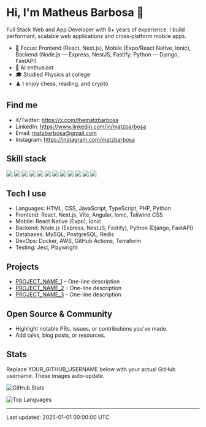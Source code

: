 <!--
This README will appear on your GitHub profile if it lives in a repository named exactly like your GitHub username.

How to use:
1) Create a public repo on GitHub named YOUR_GITHUB_USERNAME.
2) Put this README.md at the root of that repo.
3) Replace placeholders (YOUR_NAME, YOUR_GITHUB_USERNAME, links, tech stack).
4) Commit and push. Optional: add the provided GitHub Action later to auto-update the "Last updated" line.
-->

# Hi, I'm Matheus Barbosa 👋

Full Stack Web and App Developer with 8+ years of experience.
I build performant, scalable web applications and cross‑platform mobile apps.

- 🚀 Focus: Frontend (React, Next.js), Mobile (Expo/React Native, Ionic), Backend (Node.js — Express, NestJS, Fastify; Python — Django, FastAPI)
- 🧠 AI enthusiast
- 🎓 Studied Physics at college
- ♟️ I enjoy chess, reading, and crypto

## Find me
- X/Twitter: https://x.com/thematzbarbosa
- LinkedIn: https://www.linkedin.com/in/matzbarbosa
- Email: matzbarbosa@gmail.com
- Instagram: https://instagram.com/matzbarbosa

## Skill stack
<img src="https://skillicons.dev/icons?i=html,css,js,ts,php,python&perline=50" /> <img src="https://skillicons.dev/icons?i=react,nextjs,vite,angular,tailwind&perline=50" /> <img src="https://skillicons.dev/icons?i=expo&perline=50" /> <img src="https://skillicons.dev/icons?i=express,nestjs,django,fastapi,laravel,nodejs&perline=50" /> <img src="https://skillicons.dev/icons?i=mysql,postgres,redis&perline=50" /> <img src="https://skillicons.dev/icons?i=prisma,graphql&perline=50" /> <img src="https://skillicons.dev/icons?i=aws,vercel,cloudflare,supabase&perline=50" /> <img src="https://skillicons.dev/icons?i=docker,terraform&perline=50" /> <img src="https://skillicons.dev/icons?i=git,github&perline=50" /> <img src="https://skillicons.dev/icons?i=npm,pnpm,yarn&perline=50" /> <img src="https://skillicons.dev/icons?i=eslint,prettier&perline=50" /> <img src="https://skillicons.dev/icons?i=figma&perline=50" />

<!-- Unsupported icons on skillicons.dev: ionic, fastify, openai, drizzle -->

## Tech I use
- Languages: HTML, CSS, JavaScript, TypeScript, PHP, Python
- Frontend: React, Next.js, Vite, Angular, Ionic, Tailwind CSS
- Mobile: React Native (Expo), Ionic
- Backend: Node.js (Express, NestJS, Fastify), Python (Django, FastAPI)
- Databases: MySQL, PostgreSQL, Redis
- DevOps: Docker, AWS, GitHub Actions, Terraform
- Testing: Jest, Playwright

## Projects
- [PROJECT_NAME_1](https://github.com/YOUR_GITHUB_USERNAME/REPO_1) – One-line description
- [PROJECT_NAME_2](https://github.com/YOUR_GITHUB_USERNAME/REPO_2) – One-line description
- [PROJECT_NAME_3](https://github.com/YOUR_GITHUB_USERNAME/REPO_3) – One-line description

## Open Source & Community
- Highlight notable PRs, issues, or contributions you’ve made.
- Add talks, blog posts, or resources.

## Stats
Replace YOUR_GITHUB_USERNAME below with your actual GitHub username. These images auto-update.

![GitHub Stats](https://github-readme-stats.vercel.app/api?username=matzbarbosa&count_private=true&show_icons=true&theme=react)

![Top Languages](https://github-readme-stats.vercel.app/api/top-langs/?username=matzbarbosa&layout=compact&theme=react)

<!-- Optional: Streak stats (remove if not wanted) -->
<!-- ![GitHub Streak](https://streak-stats.demolab.com?user=YOUR_GITHUB_USERNAME&theme=react) -->

---

Last updated: 2025-01-01 00:00:00 UTC